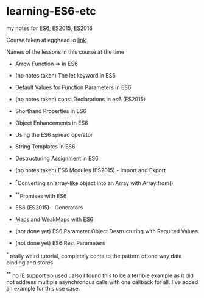 # learning-ES6-etc
my notes for ES6,   ES2015,    ES2016

Course taken at egghead.io [link](https://egghead.io/courses/learn-es6-ecmascript-2015?utm_source=drip&utm_medium=email&utm_campaign=learn-es6)

Names of the lessons in this course at the time

- Arrow Function => in ES6 

- (no notes taken) The let keyword in ES6

- Default Values for Function Parameters in ES6

- (no notes taken) const Declarations in es6 (ES2015)

- Shorthand Properties in ES6

- Object Enhancements in ES6

- Using the ES6 spread operator

- String Templates in ES6

- Destructuring Assignment in ES6

- (no notes taken) ES6 Modules (ES2015) - Import and Export

- <sup>*</sup>Converting an array-like object into an Array with Array.from()

- <sup>**</sup>Promises with ES6

- ES6 (ES2015) - Generators

- Maps and WeakMaps with ES6

- (not done yet) ES6 Parameter Object Destructuring with Required Values

- (not done yet) ES6 Rest Parameters


<sup>*</sup> really weird tutorial, completely conta to the pattern of one way data binding and stores

<sup>**</sup> no IE support so used , also I found this to be a terrible example as it did not address multiple asynchronous calls with one callback for all.  I've added an example for this use case. 







